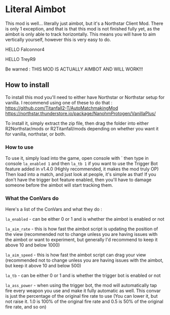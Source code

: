 # Literal Aimbot
This mod is well... literally just aimbot, but it's a Northstar Client Mod.
There is only 1 exception, and that is that this mod is not finished fully yet, as the aimbot is only able to track horizontally. This means you will have to aim vertically yourself, however this is very easy to do.

HELLO Falconnor4

HELLO TreyR9

Be warned : THIS MOD IS ACTUALLY AIMBOT AND WILL WORK!!!

## How to install
To install this mod you'll need to either have Northstar or Northstar setup for vanilla. I recommend using one of these to do that : 
https://github.com/Titanfall2-T/AutoMatchmakingMod
https://northstar.thunderstore.io/package/NanohmProtogen/VanillaPlus/

To install it, simply extract the zip file, then drag the folder into either R2Northstar/mods or R2Titanfall/mods depending on whether you want it for vanilla, northstar, or both. 

### How to use

To use it, simply load into the game, open console with \` then type in console `la_enabled 1` and then `la_tb 1` if you want to use the Trigger Bot feature added in v1.4.0 (Highly recommended, it makes the mod truly OP)
Then load into a match, and just look at people, it's simple as that! If you don't have the trigger bot feature enabled, then you'll have to damage someone before the aimbot will start tracking them.

### What the ConVars do
Here's a list of the ConVars and what they do : 

`la_enabled` - can be either 0 or 1 and is whether the aimbot is enabled or not

`la_aim_rate` - this is how fast the aimbot script is updating the position of the view (recommended not to change unless you are having issues with the aimbot or want to experiment, but generally I'd recommend to keep it above 10 and below 1000)

`la_aim_speed` - this is how fast the aimbot script can drag your view (recommended not to change unless you are having issues with the aimbot, but keep it above 10 and below 500)

`la_tb` - can be either 0 or 1 and is whether the trigger bot is enabled or not

`la_ass_power` - when using the trigger bot, the mod will automatically tap fire every weapon you use and make it fully automatic as well. This convar is just the percentage of the original fire rate to use (You can lower it, but not raise it. 1.0 is 100% of the original fire rate and 0.5 is 50% of the original fire rate, and so on)
